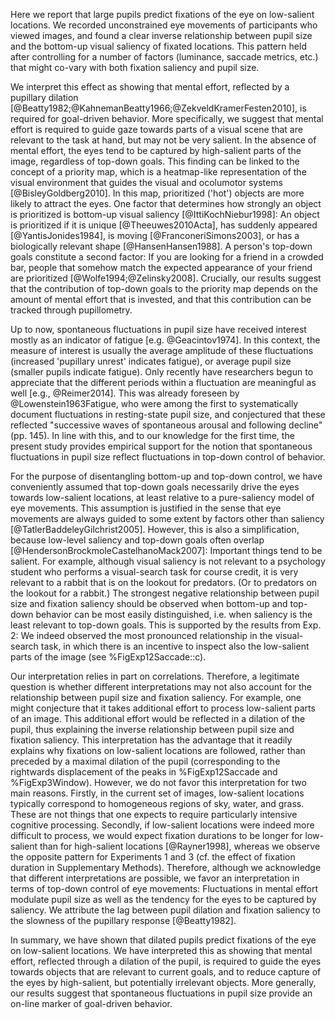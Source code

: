Here we report that large pupils predict fixations of the eye on low-salient locations. We recorded unconstrained eye movements of participants who viewed images, and found a clear inverse relationship between pupil size and the bottom-up visual saliency of fixated locations. This pattern held after controlling for a number of factors (luminance, saccade metrics, etc.) that might co-vary with both fixation saliency and pupil size.

We interpret this effect as showing that mental effort, reflected by a pupillary dilation [@Beatty1982;@KahnemanBeatty1966;@ZekveldKramerFesten2010], is required  for goal-driven behavior. More specifically, we suggest that mental effort is required to guide gaze towards parts of a visual scene that are relevant to the task at hand, but may not be very salient. In the absence of mental effort, the eyes tend to be captured by high-salient parts of the image, regardless of top-down goals. This finding can be linked to the concept of a priority map, which is a heatmap-like representation of the visual environment that guides the visual and ocolumotor systems [@BisleyGoldberg2010]. In this map, prioritized ('hot') objects are more likely to attract the eyes. One factor that determines how strongly an object is prioritized is bottom-up visual saliency [@IttiKochNiebur1998]: An object is prioritized if it is unique [@Theeuwes2010Acta], has suddenly appeared [@YantisJonides1984], is moving [@FranconeriSimons2003], or has a biologically relevant shape [@HansenHansen1988]. A person's top-down goals constitute a second factor: If you are looking for a friend in a crowded bar, people that somehow match the expected appearance of your friend are prioritized [@Wolfe1994;@Zelinsky2008]. Crucially, our results suggest that the contribution of top-down goals to the priority map depends on the amount of mental effort that is invested, and that this contribution can be tracked through pupillometry.

Up to now, spontaneous fluctuations in pupil size have received interest mostly as an indicator of fatigue [e.g. @Geacintov1974]. In this context, the measure of interest is usually the average amplitude of these fluctuations (increased 'pupillary unrest' indicates fatigue), or average pupil size (smaller pupils indicate fatigue). Only recently have researchers begun to appreciate that the different periods within a fluctuation are meaningful as well [e.g., @Reimer2014]. This was already foreseen by @Lowenstein1963Fatigue, who were among the first to systematically document fluctuations in resting-state pupil size, and conjectured that these reflected "successive waves of spontaneous arousal and following decline" (pp. 145). In line with this, and to our knowledge for the first time, the present study provides empirical support for the notion that spontaneous fluctuations in pupil size reflect fluctuations in top-down control of behavior.

For the purpose of disentangling bottom-up and top-down control, we have conveniently assumed that top-down goals necessarily drive the eyes towards low-salient locations, at least relative to a pure-saliency model of eye movements. This assumption is justified in the sense that eye movements are always guided to some extent by factors other than saliency [@TatlerBaddeleyGilchrist2005]. However, this is also a simplification, because low-level saliency and top-down goals often overlap [@HendersonBrockmoleCastelhanoMack2007]: Important things tend to be salient. For example, although visual saliency is not relevant to a psychology student who performs a visual-search task for course credit, it is very relevant to a rabbit that is on the lookout for predators. (Or to predators on the lookout for a rabbit.) The strongest negative relationship between pupil size and fixation saliency should be observed when bottom-up and top-down behavior can be most easily distinguished, i.e. when saliency is the least relevant to top-down goals. This is supported by the results from Exp. 2: We indeed observed the most pronounced relationship in the visual-search task, in which there is an incentive to inspect also the low-salient parts of the image (see %FigExp12Saccade::c).

Our interpretation relies in part on correlations. Therefore, a legitimate question is whether different interpretations may not also account for the relationship between pupil size and fixation saliency. For example, one might conjecture that it takes additional effort to process low-salient parts of an image. This additional effort would be reflected in a dilation of the pupil, thus explaining the inverse relationship between pupil size and fixation saliency. This interpretation has the advantage that it readily explains why fixations on low-salient locations are followed, rather than preceded by a maximal dilation of the pupil (corresponding to the rightwards displacement of the peaks in %FigExp12Saccade and %FigExp3Window). However, we do not favor this interpretation for two main reasons. Firstly, in the current set of images, low-salient locations typically correspond to homogeneous regions of sky, water, and grass. These are not things that one expects to require particularly intensive cognitive processing. Secondly, if low-salient locations were indeed more difficult to process, we would expect fixation durations to be longer for low-salient than for high-salient locations [@Rayner1998], whereas we observe the opposite pattern for Experiments 1 and 3 (cf. the effect of fixation duration in Supplementary Methods). Therefore, although we acknowledge that different interpretations are possible, we favor an interpretation in terms of top-down control of eye movements: Fluctuations in mental effort modulate pupil size as well as the tendency for the eyes to be captured by saliency. We attribute the lag between pupil dilation and fixation saliency to the slowness of the pupillary response [@Beatty1982].

In summary, we have shown that dilated pupils predict fixations of the eye on low-salient locations. We have interpreted this as showing that mental effort, reflected through a dilation of the pupil, is required to guide the eyes towards objects that are relevant to current goals, and to reduce capture of the eyes by high-salient, but potentially irrelevant objects. More generally, our results suggest that spontaneous fluctuations in pupil size provide an on-line marker of goal-driven behavior.
